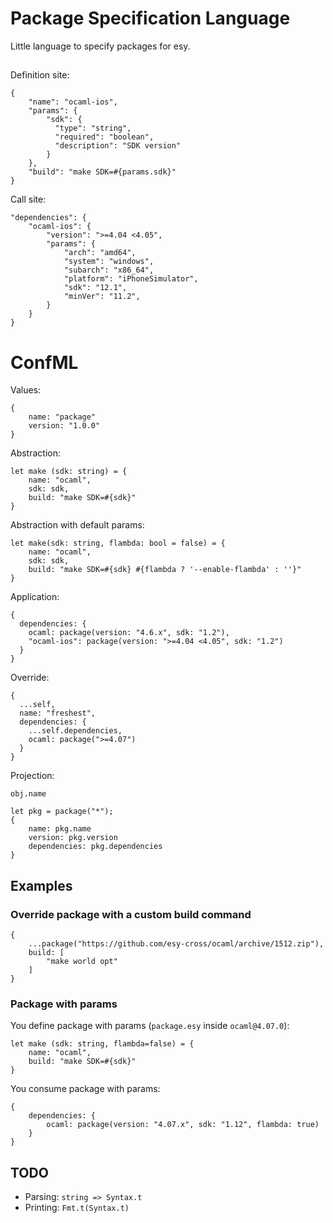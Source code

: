 # Package Specification Language

Little language to specify packages for esy.

##

Definition site:

```
{
    "name": "ocaml-ios",
    "params": {
        "sdk": {
          "type": "string",
          "required": "boolean",
          "description": "SDK version"
        }
    },
    "build": "make SDK=#{params.sdk}"
}
```

Call site:

```
"dependencies": {
    "ocaml-ios": {
        "version": ">=4.04 <4.05",
        "params": {
            "arch": "amd64",
            "system": "windows",
            "subarch": "x86_64",
            "platform": "iPhoneSimulator",
            "sdk": "12.1",
            "minVer": "11.2",
        }
    }
}
```

# ConfML

Values:
```
{
    name: "package"
    version: "1.0.0"
}
```

Abstraction:
```
let make (sdk: string) = {
    name: "ocaml",
    sdk: sdk,
    build: "make SDK=#{sdk}"
}
```

Abstraction with default params:
```
let make(sdk: string, flambda: bool = false) = {
    name: "ocaml",
    sdk: sdk,
    build: "make SDK=#{sdk} #{flambda ? '--enable-flambda' : ''}"
}
```


Application:
```
{
  dependencies: {
    ocaml: package(version: "4.6.x", sdk: "1.2"),
    "ocaml-ios": package(version: ">=4.04 <4.05", sdk: "1.2")
  }
}
```

Override:
```
{
  ...self,
  name: "freshest",
  dependencies: {
    ...self.dependencies,
    ocaml: package(">=4.07")
  }
}
```

Projection:

```
obj.name
```

```
let pkg = package("*");
{
    name: pkg.name
    version: pkg.version
    dependencies: pkg.dependencies
}
```

## Examples

### Override package with a custom build command

```
{
    ...package("https://github.com/esy-cross/ocaml/archive/1512.zip"),
    build: [
        "make world opt"
    ]
}
```

### Package with params

You define package with params (`package.esy` inside `ocaml@4.07.0`):

```
let make (sdk: string, flambda=false) = {
    name: "ocaml",
    build: "make SDK=#{sdk}"
}
```

You consume package with params:

```
{
    dependencies: {
        ocaml: package(version: "4.07.x", sdk: "1.12", flambda: true)
    }
}
```

## TODO

- Parsing: `string => Syntax.t`
- Printing: `Fmt.t(Syntax.t)`
